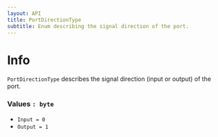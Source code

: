 ```yaml
---
layout: API
title: PortDirectionType
subtitle: Enum describing the signal direction of the port.
---
```


# Info

`PortDirectionType` describes the signal direction (input or output) of the port.

### Values `: byte`

* `Input = 0`
* `Output = 1`

